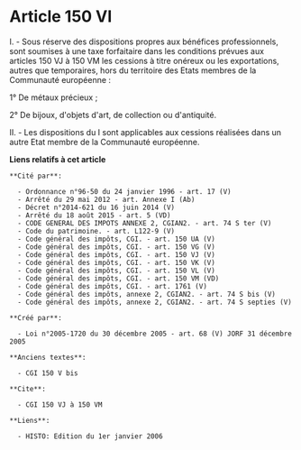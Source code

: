 # Article 150 VI

I. - Sous réserve des dispositions propres aux bénéfices professionnels, sont soumises à une taxe forfaitaire dans les
conditions prévues aux articles 150 VJ à 150 VM les cessions à titre onéreux ou les exportations, autres que temporaires,
hors du territoire des Etats membres de la Communauté européenne :

1° De métaux précieux ;

2° De bijoux, d'objets d'art, de collection ou d'antiquité.

II. - Les dispositions du I sont applicables aux cessions réalisées dans un autre Etat membre de la Communauté européenne.

**Liens relatifs à cet article**

	**Cité par**:

	  - Ordonnance n°96-50 du 24 janvier 1996 - art. 17 (V)
	  - Arrêté du 29 mai 2012 - art. Annexe I (Ab)
	  - Décret n°2014-621 du 16 juin 2014 (V)
	  - Arrêté du 18 août 2015 - art. 5 (VD)
	  - CODE GENERAL DES IMPOTS ANNEXE 2, CGIAN2. - art. 74 S ter (V)
	  - Code du patrimoine. - art. L122-9 (V)
	  - Code général des impôts, CGI. - art. 150 UA (V)
	  - Code général des impôts, CGI. - art. 150 VG (V)
	  - Code général des impôts, CGI. - art. 150 VJ (V)
	  - Code général des impôts, CGI. - art. 150 VK (V)
	  - Code général des impôts, CGI. - art. 150 VL (V)
	  - Code général des impôts, CGI. - art. 150 VM (VD)
	  - Code général des impôts, CGI. - art. 1761 (V)
	  - Code général des impôts, annexe 2, CGIAN2. - art. 74 S bis (V)
	  - Code général des impôts, annexe 2, CGIAN2. - art. 74 S septies (V)

	**Créé par**:

	  - Loi n°2005-1720 du 30 décembre 2005 - art. 68 (V) JORF 31 décembre 2005

	**Anciens textes**:

	  - CGI 150 V bis

	**Cite**:

	  - CGI 150 VJ à 150 VM

	**Liens**:

	  - HISTO: Edition du 1er janvier 2006
